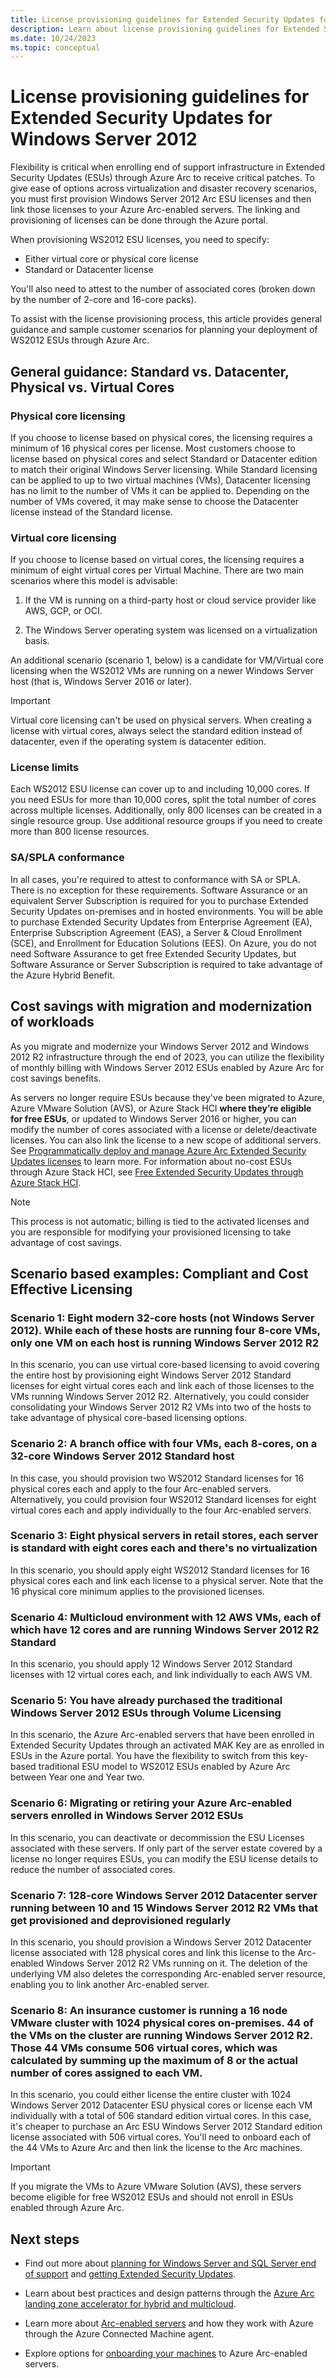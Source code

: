 ```yaml
---
title: License provisioning guidelines for Extended Security Updates for Windows Server 2012
description: Learn about license provisioning guidelines for Extended Security Updates for Windows Server 2012 through Azure Arc.
ms.date: 10/24/2023
ms.topic: conceptual
---
```


# License provisioning guidelines for Extended Security Updates for Windows Server 2012

Flexibility is critical when enrolling end of support infrastructure in Extended Security Updates (ESUs) through Azure Arc to receive critical patches. To give ease of options across virtualization and disaster recovery scenarios, you must first provision Windows Server 2012 Arc ESU licenses and then link those licenses to your Azure Arc-enabled servers. The linking and provisioning of licenses can be done through the Azure portal.

When provisioning WS2012 ESU licenses, you need to specify:

* Either virtual core or physical core license
* Standard or Datacenter license

You'll also need to attest to the number of associated cores (broken down by the number of 2-core and 16-core packs).

To assist with the license provisioning process, this article provides general guidance and sample customer scenarios for planning your deployment of WS2012 ESUs through Azure Arc.

## General guidance: Standard vs. Datacenter, Physical vs. Virtual Cores

### Physical core licensing

If you choose to license based on physical cores, the licensing requires a minimum of 16 physical cores per license. Most customers choose to license based on physical cores and select Standard or Datacenter edition to match their original Windows Server licensing. While Standard licensing can be applied to up to two virtual machines (VMs), Datacenter licensing has no limit to the number of VMs it can be applied to. Depending on the number of VMs covered, it may make sense to choose the Datacenter license instead of the Standard license.

### Virtual core licensing

If you choose to license based on virtual cores, the licensing requires a minimum of eight virtual cores per Virtual Machine. There are two main scenarios where this model is advisable:

1. If the VM is running on a third-party host or cloud service provider like AWS, GCP, or OCI.

1. The Windows Server operating system was licensed on a virtualization basis.

An additional scenario (scenario 1, below) is a candidate for VM/Virtual core licensing when the WS2012 VMs are running on a newer Windows Server host (that is, Windows Server 2016 or later).

> [!IMPORTANT]
> Virtual core licensing can't be used on physical servers. When creating a license with virtual cores, always select the standard edition instead of datacenter, even if the operating system is datacenter edition.

### License limits

Each WS2012 ESU license can cover up to and including 10,000 cores. If you need ESUs for more than 10,000 cores, split the total number of cores across multiple licenses. Additionally, only 800 licenses can be created in a single resource group. Use additional resource groups if you need to create more than 800 license resources.

### SA/SPLA conformance

In all cases, you're required to attest to conformance with SA or SPLA. There is no exception for these requirements. Software Assurance or an equivalent Server Subscription is required for you to purchase Extended Security Updates on-premises and in hosted environments. You will be able to purchase Extended Security Updates from Enterprise Agreement (EA), Enterprise Subscription Agreement (EAS), a Server & Cloud Enrollment (SCE), and Enrollment for Education Solutions (EES). On Azure, you do not need Software Assurance to get free Extended Security Updates, but Software Assurance or Server Subscription is required to take advantage of the Azure Hybrid Benefit.

## Cost savings with migration and modernization of workloads

As you migrate and modernize your Windows Server 2012 and Windows 2012 R2 infrastructure through the end of 2023, you can utilize the flexibility of monthly billing with Windows Server 2012 ESUs enabled by Azure Arc for cost savings benefits.

As servers no longer require ESUs because they've been migrated to Azure, Azure VMware Solution (AVS), or Azure Stack HCI **where they’re eligible for free ESUs**, or updated to Windows Server 2016 or higher, you can modify the number of cores associated with a license or delete/deactivate licenses. You can also link the license to a new scope of additional servers. See [Programmatically deploy and manage Azure Arc Extended Security Updates licenses](api-extended-security-updates.md) to learn more. For information about no-cost ESUs through Azure Stack HCI, see [Free Extended Security Updates through Azure Stack HCI](/azure-stack/hci/manage/azure-benefits-esu?tabs=windows-server-2012).

> [!NOTE]
> This process is not automatic; billing is tied to the activated licenses and you are responsible for modifying your provisioned licensing to take advantage of cost savings.

## Scenario based examples: Compliant and Cost Effective Licensing

### Scenario 1: Eight modern 32-core hosts (not Windows Server 2012). While each of these hosts are running four 8-core VMs, only one VM on each host is running Windows Server 2012 R2

In this scenario, you can use virtual core-based licensing to avoid covering the entire host by provisioning eight Windows Server 2012 Standard licenses for eight virtual cores each and link each of those licenses to the VMs running Windows Server 2012 R2. Alternatively, you could consider consolidating your Windows Server 2012 R2 VMs into two of the hosts to take advantage of physical core-based licensing options.

### Scenario 2: A branch office with four VMs, each 8-cores, on a 32-core Windows Server 2012 Standard host

In this case, you should provision two WS2012 Standard licenses for 16 physical cores each and apply to the four Arc-enabled servers. Alternatively, you could provision four WS2012 Standard licenses for eight virtual cores each and apply individually to the four Arc-enabled servers.

### Scenario 3: Eight physical servers in retail stores, each server is standard with eight cores each and there's no virtualization

In this scenario, you should apply eight WS2012 Standard licenses for 16 physical cores each and link each license to a physical server. Note that the 16 physical core minimum applies to the provisioned licenses.

### Scenario 4: Multicloud environment with 12 AWS VMs, each of which have 12 cores and are running Windows Server 2012 R2 Standard

In this scenario, you should apply 12 Windows Server 2012 Standard licenses with 12 virtual cores each, and link individually to each AWS VM.

### Scenario 5: You have already purchased the traditional Windows Server 2012 ESUs through Volume Licensing

In this scenario, the Azure Arc-enabled servers that have been enrolled in Extended Security Updates through an activated MAK Key are as enrolled in ESUs in the Azure portal. You have the flexibility to switch from this key-based traditional ESU model to WS2012 ESUs enabled by Azure Arc between Year one and Year two.

### Scenario 6: Migrating or retiring your Azure Arc-enabled servers enrolled in Windows Server 2012 ESUs

In this scenario, you can deactivate or decommission the ESU Licenses associated with these servers. If only part of the server estate covered by a license no longer requires ESUs, you can modify the ESU license details to reduce the number of associated cores.  

### Scenario 7: 128-core Windows Server 2012 Datacenter server running between 10 and 15 Windows Server 2012 R2 VMs that get provisioned and deprovisioned regularly

In this scenario, you should provision a Windows Server 2012 Datacenter license associated with 128 physical cores and link this license to the Arc-enabled Windows Server 2012 R2 VMs running on it. The deletion of the underlying VM also deletes the corresponding Arc-enabled server resource, enabling you to link another Arc-enabled server.

### Scenario 8: An insurance customer is running a 16 node VMware cluster with 1024 physical cores on-premises. 44 of the VMs on the cluster are running Windows Server 2012 R2. Those 44 VMs consume 506 virtual cores, which was calculated by summing up the maximum of 8 or the actual number of cores assigned to each VM.

In this scenario, you could either license the entire cluster with 1024 Windows Server 2012 Datacenter ESU physical cores or license each VM individually with a total of 506 standard edition virtual cores. In this case, it's cheaper to purchase an Arc ESU Windows Server 2012 Standard edition license associated with 506 virtual cores. You'll need to onboard each of the 44 VMs to Azure Arc and then link the license to the Arc machines.

> [!IMPORTANT]
> If you migrate the VMs to Azure VMware Solution (AVS), these servers become eligible for free WS2012 ESUs and should not enroll in ESUs enabled through Azure Arc.
> 
## Next steps

* Find out more about [planning for Windows Server and SQL Server end of support](https://www.microsoft.com/en-us/windows-server/extended-security-updates) and [getting Extended Security Updates](/windows-server/get-started/extended-security-updates-deploy).

* Learn about best practices and design patterns through the [Azure Arc landing zone accelerator for hybrid and multicloud](/azure/cloud-adoption-framework/scenarios/hybrid/arc-enabled-servers/eslz-identity-and-access-management).
* Learn more about [Arc-enabled servers](overview.md) and how they work with Azure through the Azure Connected Machine agent.
* Explore options for [onboarding your machines](plan-at-scale-deployment.md) to Azure Arc-enabled servers.
